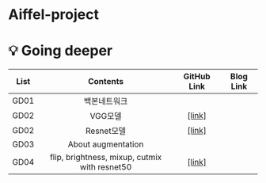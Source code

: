 # Aiffel-project
# 💡 Going deeper
|List|Contents|GitHub Link|Blog Link|
|:--:|:------:|:---:|:---:|
|GD01|백본네트워크|||
|GD02|VGG모델|[[link]](https://github.com/minigoom/Aiffel-project/blob/main/Going%20deeper/GD01_VGG%20model.ipynb)||
|GD02|Resnet모델|[[link]](https://github.com/minigoom/Aiffel-project/blob/main/Going%20deeper/GD02_Resnet%20model.ipynb)||
|GD03|About augmentation|||
|GD04|flip, brightness, mixup, cutmix with resnet50|[[link]](https://github.com/minigoom/Aiffel-project/blob/main/Going%20deeper/GD04_augmentation%2Ccutmix%2C%20mixup%20with%20resnet50.ipynb)||
